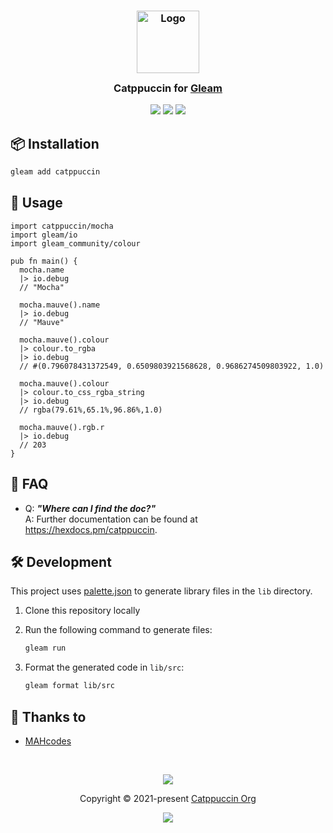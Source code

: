 <h3 align="center">
	<img src="https://raw.githubusercontent.com/catppuccin/catppuccin/main/assets/logos/exports/1544x1544_circle.png" width="100" alt="Logo"/><br/>
	<img src="https://raw.githubusercontent.com/catppuccin/catppuccin/main/assets/misc/transparent.png" height="30" width="0px"/>
	Catppuccin for <a href="https://github.com/gleam-lang/gleam">Gleam</a>
	<img src="https://raw.githubusercontent.com/catppuccin/catppuccin/main/assets/misc/transparent.png" height="30" width="0px"/>
</h3>

<p align="center">
	<a href="https://github.com/MAHcodes/catppuccin/stargazers"><img src="https://img.shields.io/github/stars/MAHcodes/catppuccin?colorA=363a4f&colorB=b7bdf8&style=for-the-badge"></a>
	<a href="https://github.com/MAHcodes/catppuccin/issues"><img src="https://img.shields.io/github/issues/MAHcodes/catppuccin?colorA=363a4f&colorB=f5a97f&style=for-the-badge"></a>
	<a href="https://github.com/MAHcodes/catppuccin/contributors"><img src="https://img.shields.io/github/contributors/MAHcodes/catppuccin?colorA=363a4f&colorB=a6da95&style=for-the-badge"></a>
</p>

## 📦 Installation

```sh
gleam add catppuccin
```

## 🚀 Usage

```gleam
import catppuccin/mocha
import gleam/io
import gleam_community/colour

pub fn main() {
  mocha.name
  |> io.debug
  // "Mocha"

  mocha.mauve().name
  |> io.debug
  // "Mauve"

  mocha.mauve().colour
  |> colour.to_rgba
  |> io.debug
  // #(0.796078431372549, 0.6509803921568628, 0.9686274509803922, 1.0)

  mocha.mauve().colour
  |> colour.to_css_rgba_string
  |> io.debug
  // rgba(79.61%,65.1%,96.86%,1.0)

  mocha.mauve().rgb.r
  |> io.debug
  // 203
}
```

## 🙋 FAQ

-	Q: **_"Where can I find the doc?"_**\
	A: Further documentation can be found at <https://hexdocs.pm/catppuccin>.

## 🛠️ Development

This project uses [palette.json](https://raw.githubusercontent.com/catppuccin/palette/main/palette.json) to generate library files in the `lib` directory.

1. Clone this repository locally
2. Run the following command to generate files:

    ```sh
    gleam run
    ```
3. Format the generated code in `lib/src`:

    ```sh
    gleam format lib/src
    ```

## 💝 Thanks to

- [MAHcodes](https://github.com/MAHcodes)

&nbsp;

<p align="center">
	<img src="https://raw.githubusercontent.com/catppuccin/catppuccin/main/assets/footers/gray0_ctp_on_line.svg?sanitize=true" />
</p>

<p align="center">
	Copyright &copy; 2021-present <a href="https://github.com/catppuccin" target="_blank">Catppuccin Org</a>
</p>

<p align="center">
	<a href="https://github.com/catppuccin/catppuccin/blob/main/LICENSE"><img src="https://img.shields.io/static/v1.svg?style=for-the-badge&label=License&message=MIT&logoColor=d9e0ee&colorA=363a4f&colorB=b7bdf8"/></a>
</p>
